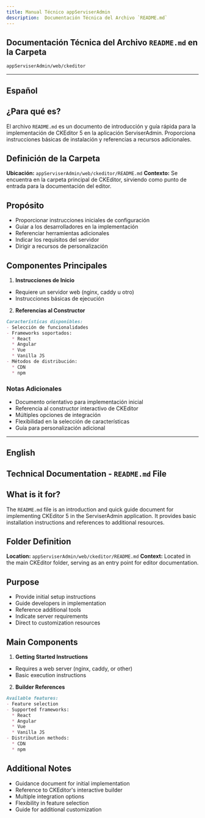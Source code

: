 ```yaml
---
title: Manual Técnico appServiserAdmin
description:  Documentación Técnica del Archivo `README.md`
---
```


## Documentación Técnica del Archivo `README.md` en la Carpeta 
`appServiserAdmin/web/ckeditor`

---

## Español

## ¿Para qué es?
El archivo `README.md` es un documento de introducción y guía rápida para la implementación de CKEditor 5 en la aplicación ServiserAdmin. Proporciona instrucciones básicas de instalación y referencias a recursos adicionales.

## Definición de la Carpeta
**Ubicación:** `appServiserAdmin/web/ckeditor/README.md`
**Contexto:** Se encuentra en la carpeta principal de CKEditor, sirviendo como punto de entrada para la documentación del editor.

## Propósito
- Proporcionar instrucciones iniciales de configuración
- Guiar a los desarrolladores en la implementación
- Referenciar herramientas adicionales
- Indicar los requisitos del servidor
- Dirigir a recursos de personalización

## Componentes Principales

1. **Instrucciones de Inicio**
- Requiere un servidor web (nginx, caddy u otro)
- Instrucciones básicas de ejecución

2. **Referencias al Constructor**
```markdown
Características disponibles:
- Selección de funcionalidades
- Frameworks soportados:
  * React
  * Angular
  * Vue
  * Vanilla JS
- Métodos de distribución:
  * CDN
  * npm
```

### Notas Adicionales

- Documento orientativo para implementación inicial
- Referencia al constructor interactivo de CKEditor
- Múltiples opciones de integración
- Flexibilidad en la selección de características
- Guía para personalización adicional

---

## English

## Technical Documentation - `README.md` File

## What is it for?
The `README.md` file is an introduction and quick guide document for implementing CKEditor 5 in the ServiserAdmin application. It provides basic installation instructions and references to additional resources.

## Folder Definition
**Location:** `appServiserAdmin/web/ckeditor/README.md`
**Context:** Located in the main CKEditor folder, serving as an entry point for editor documentation.

## Purpose
- Provide initial setup instructions
- Guide developers in implementation
- Reference additional tools
- Indicate server requirements
- Direct to customization resources

## Main Components

1. **Getting Started Instructions**
- Requires a web server (nginx, caddy, or other)
- Basic execution instructions

2. **Builder References**
```markdown
Available features:
- Feature selection
- Supported frameworks:
  * React
  * Angular
  * Vue
  * Vanilla JS
- Distribution methods:
  * CDN
  * npm
```

## Additional Notes

- Guidance document for initial implementation
- Reference to CKEditor's interactive builder
- Multiple integration options
- Flexibility in feature selection
- Guide for additional customization




